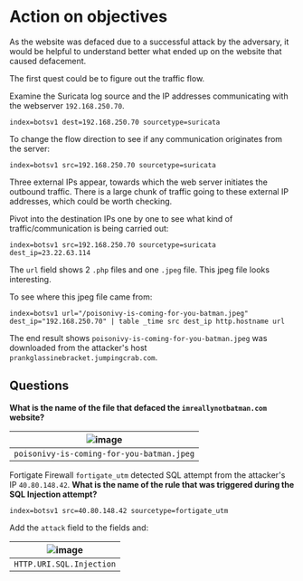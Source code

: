 # Action on objectives

As the website was defaced due to a successful attack by the adversary, it would be helpful to understand better 
what ended up on the website that caused defacement.

The first quest could be to figure out the traffic flow.

Examine the Suricata log source and the IP addresses communicating with the webserver `192.168.250.70`.

    index=botsv1 dest=192.168.250.70 sourcetype=suricata

To change the flow direction to see if any communication originates from the server:

    index=botsv1 src=192.168.250.70 sourcetype=suricata

Three external IPs appear, towards which the web server initiates the outbound traffic. There is a large chunk of 
traffic going to these external IP addresses, which could be worth checking.

Pivot into the destination IPs one by one to see what kind of traffic/communication is being carried out:

    index=botsv1 src=192.168.250.70 sourcetype=suricata dest_ip=23.22.63.114

The `url` field shows 2 `.php` files and one `.jpeg` file. This jpeg file looks interesting. 

To see where this jpeg file came from:

    index=botsv1 url="/poisonivy-is-coming-for-you-batman.jpeg" dest_ip="192.168.250.70" | table _time src dest_ip http.hostname url

The end result shows `poisonivy-is-coming-for-you-batman.jpeg` was downloaded from the attacker's host 
`prankglassinebracket.jumpingcrab.com`.

## Questions

**What is the name of the file that defaced the `imreallynotbatman.com` website?**

| ![image](/_static/images/splunk-wayne10.png) |
|:-------------------------------------------------:|
|     `poisonivy-is-coming-for-you-batman.jpeg`     |

Fortigate Firewall `fortigate_utm` detected SQL attempt from the attacker's IP `40.80.148.42`. 
**What is the name of the rule that was triggered during the SQL Injection attempt?**

    index=botsv1 src=40.80.148.42 sourcetype=fortigate_utm

Add the `attack` field to the fields and:

| ![image](/_static/images/splunk-wayne14.png) |
|:-------------------------------------------------:|
|             `HTTP.URI.SQL.Injection`              |



